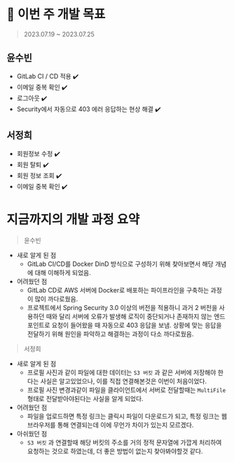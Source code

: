# 🚀 이번 주 개발 목표

> 2023.07.19 ~ 2023.07.25

## 윤수빈

- GitLab CI / CD 적용 ✔️
- 이메일 중복 확인 ✔️
- 로그아웃 ✔️
- Security에서 자동으로 403 에러 응답하는 현상 해결 ✔️

## 서정희

- 회원정보 수정 ✔️
- 회원 탈퇴 ✔️
- 회원 정보 조회 ✔️
- 이메일 중복 확인 ✔️

# 지금까지의 개발 과정 요약

> 윤수빈

- 새로 알게 된 점
  - GitLab CI/CD를 Docker DinD 방식으로 구성하기 위해 찾아보면서 해당 개념에 대해 이해하게 되었음.
- 어려웠던 점
  - GitLab CD로 AWS 서버에 Docker로 배포하는 파이프라인을 구축하는 과정이 많이 까다로웠음.
  - 프로젝트에서 Spring Security 3.0 이상의 버전을 적용하니 과거 2 버전을 사용하던 때와 달리
    서버에 오류가 발생해 로직이 중단되거나 존재하지 않는 엔드포인트로 요청이 들어왔을 때 자동으로 403 응답을 보냄.
    상황에 맞는 응답을 전달하기 위해 원인을 파악하고 해결하는 과정이 다소 까다로웠음.
 

> 서정희

- 새로 알게 된 점
  - 프로필 사진과 같이 파일에 대한 데이터는 `S3 버킷` 과 같은 서버에 저장해야 한다는 사실은 알고있었으나, 이를 직접 연결해본것은 이번이 처음이었다.
  - 프로필 사진 변경과같이 파일을 클라이언트에서 서버로 전달할때는 `MultiFile` 형태로 전달받아야된다는 사실을 알게 되었다.
- 어려웠던 점
  - 파일을 업로드하면 특정 링크는 클릭시 파일이 다운로드가 되고, 특정 링크는 웹 브라우저를 통해 연결되는데 이에 무언가 차이가 있는지 모르겠다.
- 아쉬웠던 점
  - `S3 버킷` 과 연결할때 해당 버킷의 주소를 거의 정적 문자열에 가깝게 처리하여 요청하는 것으로 하였는데, 더 좋은 방법이 없는지 찾아봐야할것 같다.
